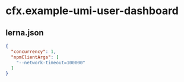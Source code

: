 # cfx.example-umi-user-dashboard

## lerna.json

```json
{
  "concurrency": 1,
  "npmClientArgs": [
    "--network-timeout=100000"
  ]
}
```
